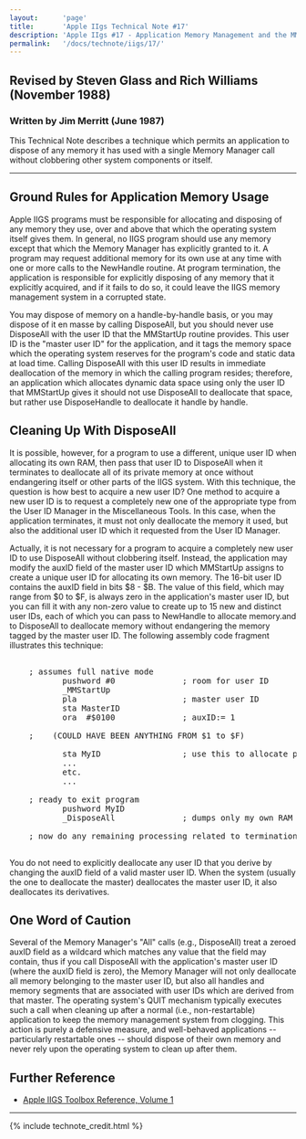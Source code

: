 ```yaml
---
layout:      'page'
title:       'Apple IIgs Technical Note #17'
description: 'Apple IIgs #17 - Application Memory Management and the MMStartUp User ID'
permalink:   '/docs/technote/iigs/17/'
---
```



<h2>Revised by Steven Glass and Rich Williams (November 1988)</h2>
<h3>Written by Jim Merritt (June 1987)</h3>

<p>This Technical Note describes a technique which permits an application to dispose of any memory it has used with a single Memory Manager call without clobbering other system components or itself.</p>

<hr />

<h2>Ground Rules for Application Memory Usage</h2>

<p>Apple IIGS programs must be responsible for allocating and disposing of any memory they use, over and above that which the operating system itself gives them.  In general, no IIGS program should use any memory except that which the Memory Manager has explicitly granted to it.  A program may request additional memory for its own use at any time with one or more calls to the NewHandle routine.  At program termination, the application is responsible for explicitly disposing of any memory that it explicitly acquired, and if it fails to do so, it could leave the IIGS memory management system in a corrupted state.</p>

<p>You may dispose of memory on a handle-by-handle basis, or you may dispose of it en masse by calling DisposeAll, but you should never use DisposeAll with the user ID that the MMStartUp routine provides.  This user ID is the "master user ID" for the application, and it tags the memory space which the operating system reserves for the program's code and static data at load time.  Calling DisposeAll with this user ID results in immediate deallocation of the memory in which the calling program resides; therefore, an application which allocates dynamic data space using only the user ID that MMStartUp gives it should not use DisposeAll to deallocate that space, but rather use DisposeHandle to deallocate it handle by handle.</p>


<h2>Cleaning Up With DisposeAll</h2>

<p>It is possible, however, for a program to use a different, unique user ID when allocating its own RAM, then pass that user ID to DisposeAll when it terminates to deallocate all of its private memory at once without endangering itself or other parts of the IIGS system.  With this technique, the question is how best to acquire a new user ID?  One method to acquire a new user ID is to request a completely new one of the appropriate type from the User ID Manager in the Miscellaneous Tools.  In this case, when the application terminates, it must not only deallocate the memory it used, but also the additional user ID which it requested from the User ID Manager.</p>

<p>Actually, it is not necessary for a program to acquire a completely new user ID to use DisposeAll without clobbering itself.  Instead, the application may modify the auxID field of the master user ID which MMStartUp assigns to create a unique user ID for allocating its own memory. The 16-bit user ID contains the auxID field in bits $8 - $B.  The value of this field, which may range from $0 to $F, is always zero in the application's master user ID, but you can fill it with any non-zero value to create up to 15 new and distinct user IDs, each of which you can pass to NewHandle to allocate memory.and to DisposeAll to deallocate memory without endangering the memory tagged by the master user ID.  The following assembly code fragment illustrates this technique:</p>

<pre>

    ; assumes full native mode
           pushword #0              ; room for user ID
           _MMStartUp
           pla                      ; master user ID
           sta MasterID
           ora  #$0100              ; auxID:= 1

    ;    (COULD HAVE BEEN ANYTHING FROM $1 to $F)

           sta MyID                 ; use this to allocate private memory
           ...
           etc.
           ...

    ; ready to exit program
           pushword MyID
           _DisposeAll              ; dumps only my own RAM

    ; now do any remaining processing related to termination

</pre>

<p>You do not need to explicitly deallocate any user ID that you derive by  changing the auxID field of a valid master user ID.  When the system (usually the one to deallocate the master) deallocates the master user ID, it also  deallocates its derivatives.</p>


<h2>One Word of Caution</h2>

<p>Several of the Memory Manager's "All" calls (e.g., DisposeAll) treat a zeroed auxID field as a wildcard which matches any value that the field may contain, thus if you call DisposeAll with the application's master user ID (where the auxID field is zero), the Memory Manager will not only deallocate all memory belonging to the master user ID, but also all handles and memory segments that are associated with user IDs which are derived from that master.  The operating system's QUIT mechanism typically executes such a call when cleaning up after a normal (i.e., non-restartable) application to keep the memory management system from clogging.  This action is purely a defensive measure, and well-behaved applications -- particularly restartable ones -- should dispose of their own memory and never rely upon the operating system to clean up after them.</p>


<h2>Further Reference</h2>

<ul>
<li><a href="https://archive.org/details/AppleIIGSToolboxReferenceVolume1">Apple IIGS Toolbox Reference, Volume 1</a></li>
</ul>

<hr />

{% include technote_credit.html %}
